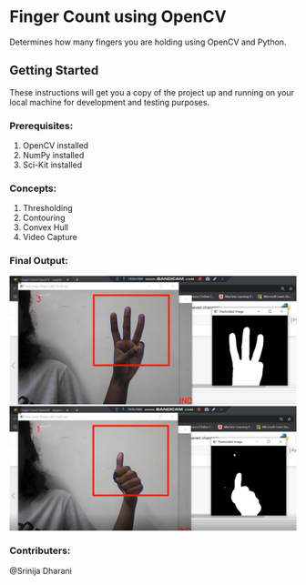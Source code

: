 # Finger Count using OpenCV

Determines how many fingers you are holding using OpenCV and Python.

## Getting Started

These instructions will get you a copy of the project up and running on your local machine for development and testing purposes.

### Prerequisites:
1. OpenCV installed
2. NumPy installed
3. Sci-Kit installed

### Concepts:
1. Thresholding
2. Contouring
3. Convex Hull
4. Video Capture

### Final Output:

<img src="finger_count1.png">
<img src="finger_count2.png">

### Contributers:
@Srinija Dharani
